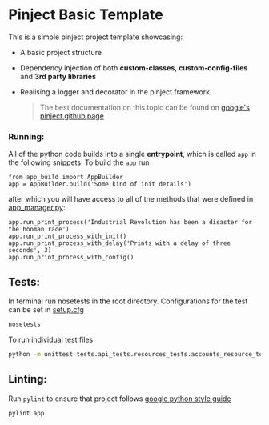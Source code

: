 # Pinject Basic Template #

This is a simple pinject project template showcasing:
- A basic project structure
- Dependency injection of both **custom-classes**, **custom-config-files** and **3rd party libraries**
- Realising a logger and decorator in the pinject framework

    > The best documentation on this topic can be found on [google's pinject github page](https://github.com/google/pinject)


### Running: ###
All of the python code builds into a single **entrypoint**, which is called `app` in the following snippets. To build the `app` run

``` python-console
from app_build import AppBuilder
app = AppBuilder.build('Some kind of init details')
```

after which you will have access to all of the methods that were defined in [app_manager.py](./app_manager.py):

``` python-console
app.run_print_process('Industrial Revolution has been a disaster for the hooman race')
app.run_print_process_with_init()
app.run_print_process_with_delay('Prints with a delay of three seconds', 3)
app.run_print_process_with_config()
```

## Tests: ##
In terminal run nosetests in the root directory. Configurations for the test can be set in [setup.cfg](./setup.cfg)
```bash
nosetests
```

To run individual test files
```bash
python -m unittest tests.api_tests.resources_tests.accounts_resource_tests
```

## Linting: ##
Run `pylint` to ensure that project follows [google python style guide](https://google.github.io/styleguide/pyguide.html)
```bash
pylint app
```

